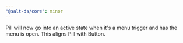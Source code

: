 ```yaml
---
"@salt-ds/core": minor
---
```


Pill will now go into an active state when it's a menu trigger and has the menu is open. This aligns Pill with Button.
